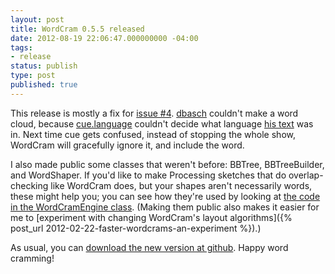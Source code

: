 ```yaml
---
layout: post
title: WordCram 0.5.5 released
date: 2012-08-19 22:06:47.000000000 -04:00
tags:
- release
status: publish
type: post
published: true
---
```


This release is mostly a fix for [issue #4](https://github.com/danbernier/WordCram/issues/4). [dbasch](https://github.com/dbasch) couldn't make a word cloud, because [cue.language](https://github.com/jdf/cue.language) couldn't decide what language [his text](https://gist.github.com/3289656) was in. Next time cue gets confused, instead of stopping the whole show, WordCram will gracefully ignore it, and include the word.

I also made public some classes that weren't before: BBTree, BBTreeBuilder, and WordShaper. If you'd like to make Processing sketches that do overlap-checking like WordCram does, but your shapes aren't necessarily words, these might help you; you can see how they're used by looking at [the code in the WordCramEngine class](https://github.com/danbernier/WordCram/blob/master/src/wordcram/WordCramEngine.java). (Making them public also makes it easier for me to [experiment with changing WordCram's layout algorithms]({% post_url 2012-02-22-faster-wordcrams-an-experiment %}).)

As usual, you can [download the new version at github](https://github.com/danbernier/WordCram/downloads). Happy word cramming!
